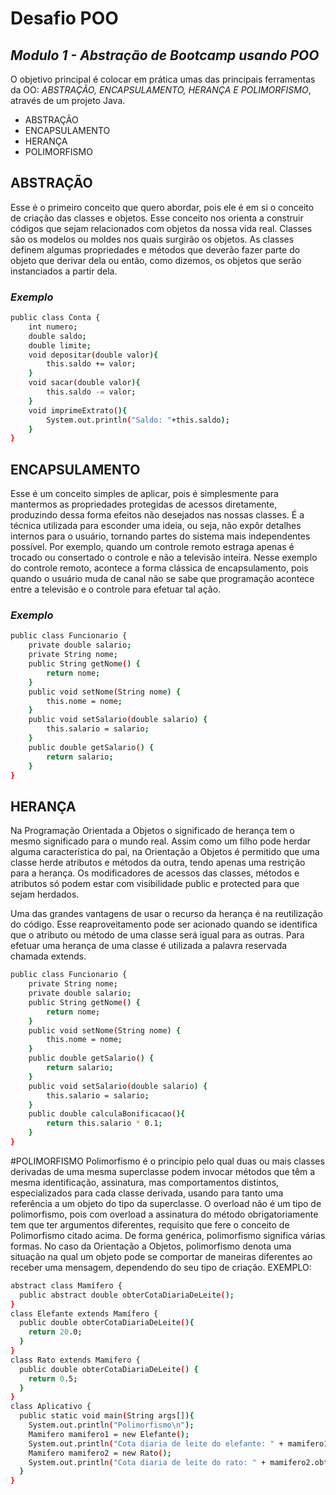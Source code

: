 # Desafio POO
## _Modulo 1 - Abstração de Bootcamp usando POO_


O objetivo principal é colocar em prática umas das principais ferramentas da OO: *ABSTRAÇÃO, ENCAPSULAMENTO, HERANÇA E POLIMORFISMO*, através de um projeto Java.

- ABSTRAÇÃO
- ENCAPSULAMENTO
- HERANÇA
- POLIMORFISMO

## ABSTRAÇÃO
Esse é o primeiro conceito que quero abordar, pois ele é em si o conceito de criação das classes e objetos. Esse conceito nos orienta a construir códigos que sejam relacionados com objetos da nossa vida real. 
Classes são os modelos ou moldes nos quais surgirão os objetos. As classes definem algumas propriedades e métodos que deverão fazer parte do objeto que derivar dela ou então, como dizemos, os objetos que serão instanciados a partir dela.
### _Exemplo_
```sh
public class Conta {
    int numero;
    double saldo;
    double limite;
    void depositar(double valor){
        this.saldo += valor;
    }
    void sacar(double valor){
        this.saldo -= valor;
    }
    void imprimeExtrato(){
        System.out.println("Saldo: "+this.saldo);
    }
}
```
## ENCAPSULAMENTO
Esse é um conceito simples de aplicar, pois é simplesmente para mantermos as propriedades protegidas de acessos diretamente, produzindo dessa forma efeitos não desejados nas nossas classes. 
É a técnica utilizada para esconder uma ideia, ou seja, não expôr detalhes internos para o usuário, tornando partes do sistema mais independentes possível. Por exemplo, quando um controle remoto estraga apenas é trocado ou consertado o controle e não a televisão inteira. Nesse exemplo do controle remoto, acontece a forma clássica de encapsulamento, pois quando o usuário muda de canal não se sabe que programação acontece entre a televisão e o controle para efetuar tal ação.
### _Exemplo_
```sh
public class Funcionario {
    private double salario;
    private String nome;
    public String getNome() {
        return nome;
    }
    public void setNome(String nome) {
        this.nome = nome;
    }
    public void setSalario(double salario) {
        this.salario = salario;
    }
    public double getSalario() {
        return salario;
    }
}
```

## HERANÇA
Na Programação Orientada a Objetos o significado de herança tem o mesmo significado para o mundo real. Assim como um filho pode herdar alguma característica do pai, na Orientação a Objetos é permitido que uma classe herde atributos e métodos da outra, tendo apenas uma restrição para a herança. Os modificadores de acessos das classes, métodos e atributos só podem estar com visibilidade public e protected para que sejam herdados.

Uma das grandes vantagens de usar o recurso da herança é na reutilização do código. Esse reaproveitamento pode ser acionado quando se identifica que o atributo ou método de uma classe será igual para as outras. Para efetuar uma herança de uma classe é utilizada a palavra reservada chamada extends.
```sh
public class Funcionario {
    private String nome;
    private double salario;
    public String getNome() {
        return nome;
    }
    public void setNome(String nome) {
        this.nome = nome;
    }
    public double getSalario() {
        return salario;
    }
    public void setSalario(double salario) {
        this.salario = salario;
    }
    public double calculaBonificacao(){
        return this.salario * 0.1;
    }
}
```
#POLIMORFISMO
Polimorfismo é o princípio pelo qual duas ou mais classes derivadas de uma mesma superclasse podem invocar métodos que têm a mesma identificação, assinatura, mas comportamentos distintos, especializados para cada classe derivada, usando para tanto uma referência a um objeto do tipo da superclasse. O overload não é um tipo de polimorfismo, pois com overload a assinatura do método obrigatoriamente tem que ter argumentos diferentes, requisito que fere o conceito de Polimorfismo citado acima.
De forma genérica, polimorfismo significa várias formas. No caso da Orientação a Objetos, polimorfismo denota uma situação na qual um objeto pode se comportar de maneiras diferentes ao receber uma mensagem, dependendo do seu tipo de criação.
EXEMPLO:
```sh
abstract class Mamífero {
  public abstract double obterCotaDiariaDeLeite();
}
class Elefante extends Mamífero {
  public double obterCotaDiariaDeLeite(){
    return 20.0;
  }
}
class Rato extends Mamifero {
  public double obterCotaDiariaDeLeite() {
    return 0.5;
  }
}
class Aplicativo {
  public static void main(String args[]){
    System.out.println("Polimorfismo\n");
    Mamifero mamifero1 = new Elefante();
    System.out.println("Cota diaria de leite do elefante: " + mamifero1.obterCotaDiariaDeLeite());
    Mamifero mamifero2 = new Rato();
    System.out.println("Cota diaria de leite do rato: " + mamifero2.obterCotaDiariaDeLeite());
  }
}
```

